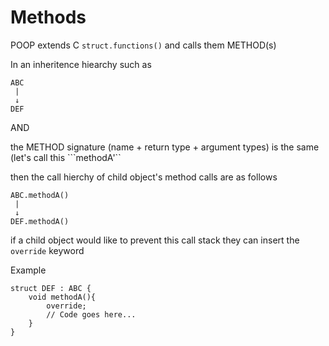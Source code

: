 # Methods

POOP extends C `struct.functions()` and calls them METHOD(s)


In an inheritence hiearchy such as 

```
ABC
 |
 ↓
DEF
```

AND

the METHOD signature (name + return type + argument types) is the same (let's call this ```methodA'``

then the call hierchy of child object's method calls are as follows


```
ABC.methodA()
 |
 ↓
DEF.methodA()
```

if a child object would like to prevent this call stack they can insert the `override` keyword

Example
```
struct DEF : ABC {
    void methodA(){
        override;
        // Code goes here... 
    }
}

```
